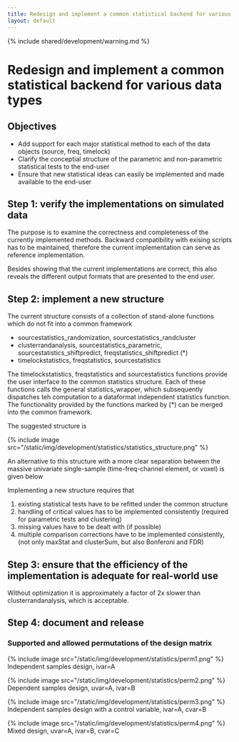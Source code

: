 ```yaml
---
title: Redesign and implement a common statistical backend for various data types
layout: default
---
```


{% include shared/development/warning.md %}

# Redesign and implement a common statistical backend for various data types

## Objectives

*  Add support for each major statistical method to each of the data objects (source, freq, timelock)
*  Clarify the conceptial structure of the parametric and non-parametric statistical tests to the end-user
*  Ensure that new statistical ideas can easily be implemented and made available to the end-user

## Step 1: verify the implementations on simulated data

The purpose is to examine the correctness and completeness of the currently implemented methods. Backward compatibility with exising scripts has to be maintained, therefore the current implementation can serve as reference implementation.

Besides showing that the current implementations are correct, this also reveals the different output formats that are presented to the end user.

## Step 2: implement a new structure

The current structure consists of a collection of stand-alone functions which do not fit into a common framework

*  sourcestatistics_randomization, sourcestatistics_randcluster
*  clusterrandanalysis, sourcestatistics_parametric, sourcestatistics_shiftpredict, freqstatistics_shiftpredict (*)
*  timelockstatistics, freqstatistics, sourcestatistics

The timelockstatistics, freqstatistics and sourcestatistics functions provide the user interface to the common statistics structure. Each of these functions calls the general statistics_wrapper, which subsequently dispatches teh computation to a dataformat independent statistics function. The functionality provided by the functions marked by (*) can be merged into the common framework. 

The suggested structure is 

{% include image src="/static/img/development/statistics/statistics_structure.png" %}

An alternative to this structure with a more clear separation between the massive univariate single-sample (time-freq-channel element, or voxel) is given below

Implementing a new structure requires that 
 1.  existing statistical tests have to be refitted under the common structure
 2.  handling of critical values has to be implemented consistently (required for parametric tests and clustering)
 3.  missing values have to be dealt with (if possible)
 4.  multiple comparison corrections have to be implemented consistently, (not only maxStat and clusterSum, but also Bonferoni and FDR)

## Step 3: ensure that the efficiency of the implementation is adequate for real-world use

Without optimization it is approximately a factor of 2x slower than clusterrandanalysis, which is acceptable. 

## Step 4: document and release

### Supported and allowed permutations of the design matrix

{% include image src="/static/img/development/statistics/perm1.png" %}
Independent samples design, ivar=A

{% include image src="/static/img/development/statistics/perm2.png" %}
Dependent samples design, uvar=A, ivar=B

{% include image src="/static/img/development/statistics/perm3.png" %}
Independent samples design with a control variable, ivar=A, cvar=B

{% include image src="/static/img/development/statistics/perm4.png" %}
Mixed design, uvar=A, ivar=B, cvar=C

